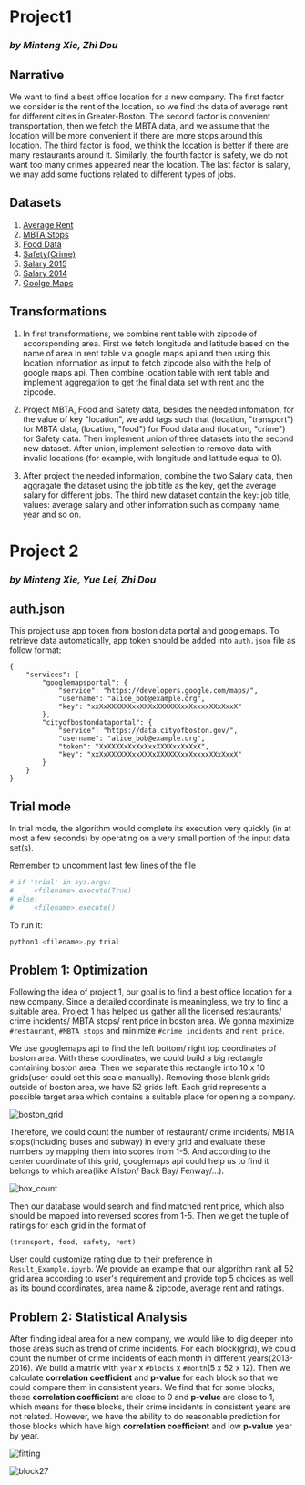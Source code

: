 # Project1
### *by Minteng Xie, Zhi Dou*

## Narrative

We want to find a best office location for a new company. The first factor we consider is the rent of the location, so we find the data of average rent for different cities in Greater-Boston. The second factor is convenient transportation, then we fetch the MBTA data, and we assume that the location will be more convenient if there are more stops around this location. The third factor is food, we think the location is better if there are many restaurants around it. Similarly, the fourth factor is safety, we do not want too many crimes appeared near the location. The last factor is salary, we may add some fuctions related to different types of jobs.

## Datasets

1. [Average Rent](http://datamechanics.io/data/minteng_zhidou/rent.txt)
2. [MBTA Stops](http://datamechanics.io/data/minteng_zhidou/stops.txt)
3. [Food Data](https://data.cityofboston.gov/Permitting/Active-Food-Establishment-Licenses/gb6y-34cq)
4. [Safety(Crime)](https://data.cityofboston.gov/Public-Safety/Crime-Incident-Reports-August-2015-To-Date-Source-/fqn4-4qap)
5. [Salary 2015](https://data.cityofboston.gov/Finance/Employee-Earnings-Report-2015/ah28-sywy)
6. [Salary 2014](https://data.cityofboston.gov/Finance/Employee-Earnings-Report-2014/4swk-wcg8)
7. [Goolge Maps](https://www.google.com/maps)

## Transformations
1. In first transformations, we combine rent table with zipcode of accorsponding area. First we fetch longitude and latitude based on the name of area in rent table via google maps api and then using this location information as input to fetch zipcode also with the help of google maps api. Then combine location table with rent table and implement aggregation to get the final data set with rent and the zipcode.

2. Project MBTA, Food and Safety data, besides the needed infomation, for the value of key "location", we add tags such that (location, "transport") for MBTA data, (location, "food") for Food data and (location, "crime") for Safety data. Then implement union of three datasets into the second new dataset. After union, implement selection to remove data with invalid locations (for example, with longitude and latitude equal to 0).

3. After project the needed information, combine the two Salary data, then aggragate the dataset using the job title as the key, get the average salary for different jobs. The third new dataset contain the key: job title, values: average salary and other infomation such as company name, year and so on.

# Project 2
### *by Minteng Xie, Yue Lei, Zhi Dou*

## auth.json
This project use app token from boston data portal and googlemaps. To retrieve data automatically, app token should be added into `auth.json` file as follow format:
```
{
    "services": {
        "googlemapsportal": {
            "service": "https://developers.google.com/maps/",
            "username": "alice_bob@example.org",
            "key": "xxXxXXXXXXxxXXXxXXXXXXxxXxxxxXXxXxxX"
        },
        "cityofbostondataportal": {
            "service": "https://data.cityofboston.gov/",
            "username": "alice_bob@example.org",
            "token": "XxXXXXxXxXxXxxXXXXxxXxXxX",
            "key": "xxXxXXXXXXxxXXXxXXXXXXxxXxxxxXXxXxxX"
        }
    }
}
```

## Trial mode
In trial mode, the algorithm would complete its execution very quickly (in at most a few seconds) by operating on a very small portion of the input data set(s). 

Remember to uncomment last few lines of the file
```python
# if 'trial' in sys.argv:
#     <filename>.execute(True)
# else:
#     <filename>.execute()
```
To run it:
```python
python3 <filename>.py trial
```
## Problem 1: Optimization
Following the idea of project 1, our goal is to find a best office location for a new company. Since a detailed coordinate is meaningless, we try to find a suitable area. Project 1 has helped us gather all the licensed restaurants/ crime incidents/ MBTA stops/ rent price in boston area. We gonna maximize ```#restaurant```, ```#MBTA stops``` and minimize ```#crime incidents``` and ```rent price```. 

We use googlemaps api to find the left bottom/ right top coordinates of boston area. With these coordinates, we could build a big rectangle containing boston area. Then we separate this rectangle into 10 x 10 grids(user could set this scale manually). Removing those blank grids outside of boston area, we have 52 grids left. Each grid represents a possible target area which contains a suitable place for opening a company. 

![boston_grid](http://datamechanics.io/data/minteng_zhidou/Boston_grid.png)

Therefore, we could count the number of restaurant/ crime incidents/ MBTA stops(including buses and subway) in every grid and evaluate these numbers by mapping them into scores from 1-5. And according to the center coordinate of this grid, googlemaps api could help us to find it belongs to which area(like Allston/ Back Bay/ Fenway/...). 

![box_count](http://datamechanics.io/data/minteng_zhidou/map_with_label.png) 

Then our database would search and find matched rent price, which also should be mapped into reversed scores from 1-5. Then we get the tuple of ratings for each grid in the format of 
```
(transport, food, safety, rent)
```
User could customize rating due to their preference in ```Result_Example.ipynb```. We provide an example that our algorithm rank all 52 grid area according to user's requirement and provide top 5 choices as well as its bound coordinates, area name & zipcode, average rent and ratings.

## Problem 2: Statistical Analysis
After finding ideal area for a new company, we would like to dig deeper into those areas such as trend of crime incidents. For each block(grid), we could count the number of crime incidents of each month in different years(2013- 2016). We build a matrix with ```year``` x  ```#blocks``` x ```#month```(5 x 52 x 12). Then we calculate **correlation coefficient** and **p-value** for each block so that we could compare them in consistent years. We find that for some blocks, these **correlation coefficient** are close to 0 and **p-value** are close to 1, which means for these blocks, their crime incidents in consistent years are not related. However, we have the ability to do reasonable prediction for those blocks which have high **correlation coefficient** and low **p-value** year by year.  


![fitting](http://datamechanics.io/data/minteng_zhidou/fitting.png) 

![block27](http://datamechanics.io/data/minteng_zhidou/Block27.png) 
